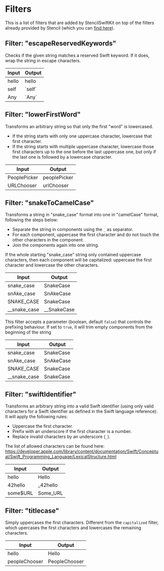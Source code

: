 # Filters

This is a list of filters that are added by StencilSwiftKit on top of the filters already provided by Stencil (which you can [find here](http://stencil.fuller.li/en/latest/builtins.html#built-in-filters)).

## Filter: "escapeReservedKeywords"

Checks if the given string matches a reserved Swift keyword. If it does, wrap the string in escape characters.

| Input | Output                          |
|-------|---------------------------------|
| hello | hello                           |
| self  | \`self\`                        |
| Any   | \`Any\`                         |

## Filter: "lowerFirstWord"

Transforms an arbitrary string so that only the first "word" is lowercased.

- If the string starts with only one uppercase character, lowercase that first character.
- If the string starts with multiple uppercase character, lowercase those first characters up to the one before the last uppercase one, but only if the last one is followed by a lowercase character.

| Input        | Output                   |
|--------------|--------------------------|
| PeoplePicker | peoplePicker             |
| URLChooser   | urlChooser               |

## Filter: "snakeToCamelCase"

Transforms a string in "snake_case" format into one in "camelCase" format, following the steps below:

- Separate the string in components using the `_` as separator.
- For each component, uppercase the first character and do not touch the other characters in the component.
- Join the components again into one string.

If the whole starting "snake_case" string only contained uppercase characters, then each component will be capitalized: uppercase the first character and lowercase the other characters.

| Input        | Output                   |
|--------------|--------------------------|
| snake_case   | SnakeCase                |
| snAke_case   | SnAkeCase                |
| SNAKE_CASE   | SnakeCase                |
| __snake_case | __SnakeCase              |

This filter accepts a parameter (boolean, default `false`) that controls the prefixing behaviour. If set to `true`, it will trim empty components from the beginning of the string

| Input        | Output                   |
|--------------|--------------------------|
| snake_case   | SnakeCase                |
| snAke_case   | SnAkeCase                |
| SNAKE_CASE   | SnakeCase                |
| __snake_case | SnakeCase                |

## Filter: "swiftIdentifier"

Transforms an arbitrary string into a valid Swift identifier (using only valid characters for a Swift identifier as defined in the Swift language reference). It will apply the following rules:

- Uppercase the first character.
- Prefix with an underscore if the first character is a number.
- Replace invalid characters by an underscore (`_`).

The list of allowed characters can be found here:
https://developer.apple.com/library/content/documentation/Swift/Conceptual/Swift_Programming_Language/LexicalStructure.html

| Input    | Output                       |
|----------|------------------------------|
| hello    | Hello                        |
| 42hello  | _42hello                     |
| some$URL | Some_URL                     |

## Filter: "titlecase"

Simply uppercases the first characters. Different from the `capitalized` filter, which upercases the first characters and lowercases the remaining characters.

| Input         | Output                  |
|---------------|-------------------------|
| hello         | Hello                   |
| peopleChooser | PeopleChooser           |
